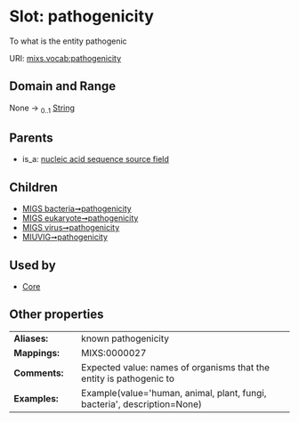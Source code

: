 
# Slot: pathogenicity


To what is the entity pathogenic

URI: [mixs.vocab:pathogenicity](https://w3id.org/mixs/vocab/pathogenicity)


## Domain and Range

None &#8594;  <sub>0..1</sub> [String](types/String.md)

## Parents

 *  is_a: [nucleic acid sequence source field](nucleic_acid_sequence_source_field.md)

## Children

 *  [MIGS bacteria➞pathogenicity](MIGS_bacteria_pathogenicity.md)
 *  [MIGS eukaryote➞pathogenicity](MIGS_eukaryote_pathogenicity.md)
 *  [MIGS virus➞pathogenicity](MIGS_virus_pathogenicity.md)
 *  [MIUVIG➞pathogenicity](MIUVIG_pathogenicity.md)

## Used by

 * [Core](Core.md)

## Other properties

|  |  |  |
| --- | --- | --- |
| **Aliases:** | | known pathogenicity |
| **Mappings:** | | MIXS:0000027 |
| **Comments:** | | Expected value: names of organisms that the entity is pathogenic to |
| **Examples:** | | Example(value='human, animal, plant, fungi, bacteria', description=None) |

